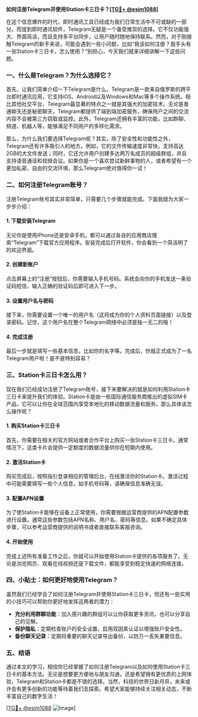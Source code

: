 **如何注册Telegram并使用Station卡三日卡？[[TG💪+ @esim1088](https://t.me/s/esim1088)]**

在这个信息爆炸的时代，即时通讯工具已经成为我们日常生活中不可或缺的一部分。而提到即时通讯软件，Telegram无疑是一个备受推崇的选择。它不仅功能强大、界面简洁，而且支持多平台同步，让用户随时随地保持联系。然而，对于刚接触Telegram的新手来说，可能会遇到一些小问题，比如“我该如何注册？我手头有一张Station卡三日卡，怎么使用？”别担心，今天我们就来详细讲解一下这些问题。

### **一、什么是Telegram？为什么选择它？**

首先，让我们简单介绍一下Telegram是什么。Telegram是一款来自俄罗斯的跨平台即时通讯应用，它支持iOS、Android以及Windows和Mac等多个操作系统。相比其他社交平台，Telegram最显著的特点之一就是其强大的加密技术。无论是普通聊天还是秘密聊天，Telegram都提供了端到端加密服务，确保用户之间的交流内容不会被第三方窃取或监控。此外，Telegram还拥有丰富的功能，比如群聊、频道、机器人等，能够满足不同用户的多样化需求。

那么，为什么我们要选择Telegram呢？其实，除了安全性和功能性之外，Telegram还有许多吸引人的地方。例如，它的文件传输速度非常快，支持高达2GB的大文件发送；同时，它还允许用户创建多达两万名成员的超级群组，并且支持语音通话和视频会议。如果你是一个喜欢尝试新鲜事物的人，或者希望有一个更加私密、自由的交流环境，那么Telegram绝对值得你一试！

### **二、如何注册Telegram账号？**

注册Telegram账号其实非常简单，只需要几个步骤就能完成。下面我就为大家一步步介绍：

#### **1. 下载安装Telegram**
无论你是使用iPhone还是安卓手机，都可以通过各自的应用商店搜索“Telegram”下载官方应用程序。安装完成后打开软件，你会看到一个简洁明了的欢迎界面。

#### **2. 创建新账户**
点击屏幕上的“注册”按钮后，你需要输入手机号码。系统会向你的手机发送一条验证码短信，输入正确的验证码后即可进入下一步。

#### **3. 设置用户名与密码**
接下来，你需要设置一个唯一的用户名（这将成为你的个人资料页面链接）以及登录密码。记住，这个用户名在整个Telegram网络中必须是独一无二的哦！

#### **4. 完成注册**
最后一步就是填写一些基本信息，比如你的名字等。完成后，你就正式成为了一名Telegram用户啦！是不是特别容易？

### **三、Station卡三日卡怎么用？**

现在我们已经成功注册了Telegram账号，接下来要解决的就是如何利用Station卡三日卡来提升我们的体验。Station卡是由一些国际通信服务商推出的虚拟SIM卡产品，它可以让你在全球范围内享受本地化的移动数据流量和服务。那么具体该怎么操作呢？

#### **1. 购买Station卡三日卡**
首先，你需要在相关的官方网站或者合作平台上购买一张Station卡三日卡。通常情况下，这类卡片会提供一定额度的数据流量供你在短期内使用。

#### **2. 激活Station卡**
购买完成后，按照指引登录相应的管理后台，在线激活你的Station卡。激活过程中可能需要填写一些个人信息，如手机号码等，请确保信息准确无误。

#### **3. 配置APN设置**
为了使Station卡能够在设备上正常使用，你需要根据运营商提供的APN配置参数进行设置。通常这些参数包括APN名称、用户名、密码等信息。如果不确定具体步骤，可以参考运营商提供的说明书或者直接联系客服咨询。

#### **4. 开始使用**
完成上述所有准备工作之后，你就可以开始使用Station卡提供的各项服务了。无论是浏览网页、观看在线视频还是下载文件，都能享受到稳定快速的网络连接。

### **四、小贴士：如何更好地使用Telegram？**

虽然我们已经学会了如何注册Telegram并使用Station卡三日卡，但还有一些实用的小技巧可以帮助你更好地发挥这两者的潜力：

- **充分利用群聊功能**：加入感兴趣的群组可以让你获取更多资讯，也可以分享自己的见解。
- **保护隐私**：定期检查账户的安全设置，启用双因素认证以增强账户安全性。
- **备份聊天记录**：定期将重要的聊天记录导出备份，以防万一丢失重要信息。

### **五、结语**

通过本文的学习，相信你已经掌握了如何注册Telegram以及如何使用Station卡三日卡的基本方法。无论是想要更方便地与朋友沟通，还是希望拥有更优质的上网体验，Telegram和Station卡都是不错的选择。当然，科技的世界日新月异，未来或许会有更多创新的功能等待着我们去探索。希望大家能够持续关注相关动态，不断丰富自己的数字生活！

[[TG💪+ @esim1088](https://t.me/s/esim1088) ![Image](https://i.postimg.cc/4NQfJmqS/Snipaste-2025-05-13-00-14-12.png)]